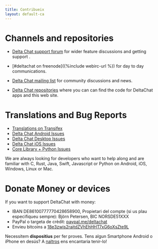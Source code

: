 ```yaml
---
title: Contribueix
layout: default-ca
---
```




<!-- GENERATED FILE -- DO NOT EDIT -->



# Channels and repositories

- [Delta Chat support forum](https://support.delta.chat) for wider
  feature discussions and getting support .

- [#deltachat on freenode]({%include webirc-url %}) for day to day communications.

- [Delta Chat mailing
  list](https://lists.codespeak.net/postorius/lists/delta.codespeak.net/) 
  for community discussions and news.

- [Delta Chat repositories](https://github.com/deltachat/) where you can 
  can find the code for DeltaChat apps and this web site.

# Translations and Bug Reports 

- [Translations on Transifex](https://www.transifex.com/delta-chat/public/)
- [Delta Chat Android Issues](https://github.com/deltachat/deltachat-android/issues)
- [Delta Chat Desktop Issues](https://github.com/deltachat/deltachat-desktop/issues)
- [Delta Chat iOS Issues](https://github.com/deltachat/deltachat-ios/issues)
- [Core Library + Python Issues](https://github.com/deltachat/deltachat-core/issues)

We are always looking for developers who want to help along and are familiar with 
C, Rust, Java, Swift, Javascript or Python on Android, iOS, Windows, Linux or Mac.


# Donate Money or devices

If you want to support DeltaChat with money:

- IBAN DE86100777770428658900, Propietari del compte (si us plau especifiqueu sempre): Björn Petersen, BIC NORSDE51XXX
- PayPal o targeta de crèdit: [paypal.me/deltachat](https://paypal.me/deltachat/20)
- Envieu bitcoins a [18e3zwis2raitdZVhEhHHT7xG6oXsZte9L](bitcoin:18e3zwis2raitdZVhEhHHT7xG6oXsZte9L)

Necessitem **dispositius** per fer proves. Tens algun Smartphone Android o iPhone en desús?
A [naltros](imprint) ens encantaria tenir-lo!
